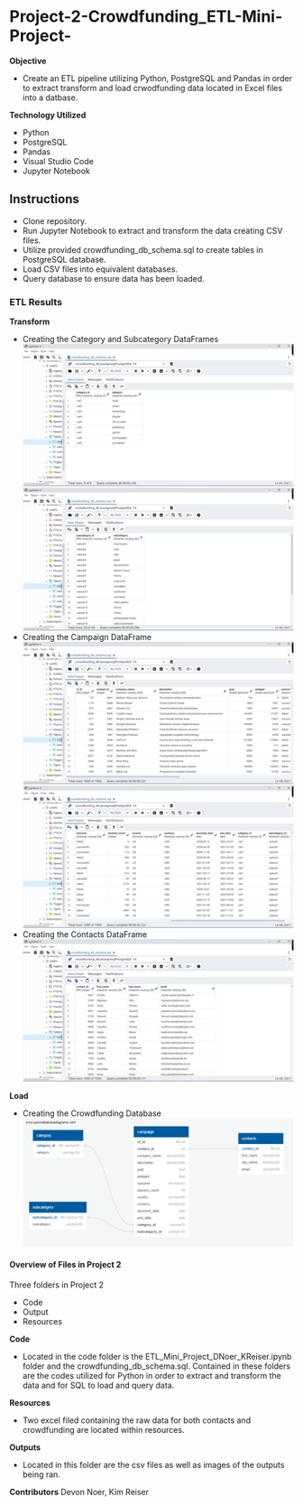 # Project-2-Crowdfunding_ETL-Mini-Project-

**Objective**
- Create an ETL pipeline utilizing Python, PostgreSQL and Pandas in order to extract transform and load crwodfunding data located in Excel files into a datbase.


**Technology Utilized**
  - Python 
  - PostgreSQL
  - Pandas
  - Visual Studio Code
  - Jupyter Notebook

    

## Instructions 
  - Clone repository. 
  - Run Jupyter Notebook to extract and transform the data creating CSV files.
  - Utilize provided crowdfunding_db_schema.sql to create tables in PostgreSQL database.
  - Load CSV files into equivalent databases.
  - Query database to ensure data has been loaded.



### ETL Results

**Transform**
- Creating the Category and Subcategory DataFrames
![Image](Crowdfunding_ETL/Outputs/category%20table%20sql.png)
![Image](Crowdfunding_ETL/Outputs/subcategory%20table%20sql.png)
- Creating the Campaign DataFrame
![Image](Crowdfunding_ETL/Outputs/campaign%20table%201%20sql.png)
![Image](Crowdfunding_ETL/Outputs/campaign%20table%202%20sql.png)
- Creating the Contacts DataFrame
![Image](Crowdfunding_ETL/Outputs/contacts%20table%20sql.png)

**Load**
- Creating the Crowdfunding Database
![Image](Crowdfunding_ETL/Outputs/crowdfunding%20ERD.png)
  
#### Overview of Files in Project 2 
Three folders in Project 2
  - Code
  - Output
  - Resources

**Code**

- Located in the code folder is the ETL_Mini_Project_DNoer_KReiser.ipynb folder and the crowdfunding_db_schema.sql. Contained in these folders are the codes utilized for Python in order to extract and transform the data and for SQL to load and query data. 

**Resources**
- Two excel filed containing the raw data for both contacts and crowdfunding are located within resources. 

**Outputs** 
- Located in this folder are the csv files as well as images of the outputs being ran.

**Contributors**
Devon Noer, Kim Reiser

    






